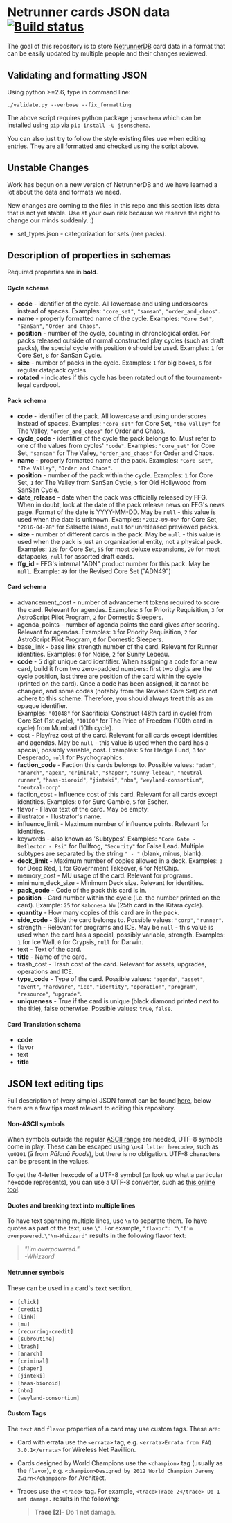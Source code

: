 # Netrunner cards JSON data [![Build status](https://travis-ci.org/Alsciende/netrunner-cards-json.svg?branch=master)](https://travis-ci.org/Alsciende/netrunner-cards-json)

The goal of this repository is to store [NetrunnerDB](http://netrunnerdb.com) card data in a format that can be easily updated by multiple people and their changes reviewed.

## Validating and formatting JSON

Using python >=2.6, type in command line:

```
./validate.py --verbose --fix_formatting
```

The above script requires python package `jsonschema` which can be installed using `pip` via `pip install -U jsonschema`.

You can also just try to follow the style existing files use when editing entries. They are all formatted and checked using the script above.

## Unstable Changes

Work has begun on a new version of NetrunnerDB and we have learned a lot about the data and formats we need.

New changes are coming to the files in this repo and this section lists data that is not yet stable.
Use at your own risk because we reserve the right to change our minds suddenly. :)

- set_types.json - categorization for sets (nee packs).

## Description of properties in schemas

Required properties are in **bold**.

#### Cycle schema

- **code** - identifier of the cycle. All lowercase and using underscores instead of spaces. Examples: `"core_set"`, `"sansan"`, `"order_and_chaos"`.
- **name** - properly formatted name of the cycle. Examples: `"Core Set"`, `"SanSan"`, `"Order and Chaos"`.
- **position** - number of the cycle, counting in chronological order. For packs released outside of normal constructed play cycles (such as draft packs), the special cycle with position `0` should be used. Examples: `1` for Core Set, `8` for SanSan Cycle.
- **size** - number of packs in the cycle. Examples: `1` for big boxes, `6` for regular datapack cycles.
- **rotated** - indicates if this cycle has been rotated out of the tournament-legal cardpool.

#### Pack schema

- **code** - identifier of the pack. All lowercase and using underscores instead of spaces. Examples: `"core_set"` for Core Set, `"the_valley"` for The Valley, `"order_and_chaos"` for Order and Chaos.
- **cycle_code** - identifier of the cycle the pack belongs to. Must refer to one of the values from cycles' `"code"`. Examples: `"core_set"` for Core Set, `"sansan"` for The Valley, `"order_and_chaos"` for Order and Chaos.
- **name** - properly formatted name of the pack. Examples: `"Core Set"`, `"The Valley"`, `"Order and Chaos"`.
- **position** - number of the pack within the cycle. Examples: `1` for Core Set, `1` for The Valley from SanSan Cycle, `5` for Old Hollywood from SanSan Cycle.
- **date_release** - date when the pack was officially released by FFG. When in doubt, look at the date of the pack release news on FFG's news page. Format of the date is YYYY-MM-DD. May be `null` - this value is used when the date is unknown. Examples: `"2012-09-06"` for Core Set, `"2016-04-28"` for Salsette Island, `null` for unreleased previewed packs.
- **size** - number of different cards in the pack. May be `null` - this value is used when the pack is just an organizational entity, not a physical pack. Examples: `120` for Core Set, `55` for most deluxe expansions, `20` for most datapacks, `null` for assorted draft cards.
- **ffg_id** - FFG's internal "ADN" product number for this pack. May be `null`. Example: `49` for the Revised Core Set ("ADN49")

#### Card schema

- advancement_cost - number of advancement tokens required to score the card. Relevant for agendas. Examples: `5` for Priority Requisition, `3` for AstroScript Pilot Program, `2` for Domestic Sleepers.
- agenda_points - number of agenda points the card gives after scoring. Relevant for agendas. Examples: `3` for Priority Requisition, `2` for AstroScript Pilot Program, `0` for Domestic Sleepers.
- base_link - base link strength number of the card. Relevant for Runner identities. Examples: `0` for Noise, `2` for Sunny Lebeau.
- **code** - 5 digit unique card identifier. When assigning a code for a new card, build it from two zero-padded numbers: first two digits are the cycle position, last three are position of the card within the cycle (printed on the card). Once a code has been assigned, it cannot be changed, and some codes (notably from the Revised Core Set) do not adhere to this scheme. Therefore, you should always treat this as an opaque identifier.  
  Examples: `"01048"` for Sacrificial Construct (48th card in cycle) from Core Set (1st cycle), `"10100"` for The Price of Freedom (100th card in cycle) from Mumbad (10th cycle).
- cost - Play/rez cost of the card. Relevant for all cards except identities and agendas. May be `null` - this value is used when the card has a special, possibly variable, cost. Examples: `5` for Hedge Fund, `3` for Desperado, `null` for Psychographics.
- **faction_code** - Faction this cards belongs to. Possible values: `"adam"`, `"anarch"`,
  `"apex"`, `"criminal"`, `"shaper"`, `"sunny-lebeau"`, `"neutral-runner"`, `"haas-bioroid"`, `"jinteki"`, `"nbn"`, `"weyland-consortium"`, `"neutral-corp"`
- faction_cost - Influence cost of this card. Relevant for all cards except identities. Examples: `0` for Sure Gamble, `5` for Escher.
- flavor - Flavor text of the card. May be empty.
- illustrator - Illustrator's name.
- influence_limit - Maximum number of influence points. Relevant for identities.
- keywords - also known as 'Subtypes'. Examples: `"Code Gate - Deflector - Psi"` for Bullfrog, `"Security"` for False Lead. Multiple subtypes are separated by the string `" - "` (blank, minus, blank).
- **deck_limit** - Maximum number of copies allowed in a deck. Examples: `3` for Deep Red, `1` for Government Takeover, `6` for NetChip.
- memory_cost - MU usage of the card. Relevant for programs.
- minimum_deck_size - Minimum Deck size. Relevant for identities.
- **pack_code** - Code of the pack this card is in.
- **position** - Card number within the cycle (i.e. the number printed on the card). Example: `25` for `Kabonesa Wu` (25th card in the Kitara cycle).
- **quantity** - How many copies of this card are in the pack.
- **side_code** - Side the card belongs to. Possible values: `"corp"`, `"runner"`.
- strength - Relevant for programs and ICE. May be `null` - this value is used when the card has a special, possibly variable, strength. Examples: `1` for Ice Wall, `0` for Crypsis, `null` for Darwin.
- text - Text of the card.
- **title** - Name of the card.
- trash_cost - Trash cost of the card. Relevant for assets, upgrades, operations and ICE.
- **type_code** - Type of the card. Possible values: `"agenda"`, `"asset"`, `"event"`, `"hardware"`, `"ice"`, `"identity"`, `"operation"`, `"program"`, `"resource"`, `"upgrade"`.
- **uniqueness** - True if the card is unique (black diamond printed next to the title), false otherwise. Possible values: `true`, `false`.

#### Card Translation schema

- **code**
- flavor
- text
- **title**

## JSON text editing tips

Full description of (very simple) JSON format can be found [here](http://www.json.org/), below there are a few tips most relevant to editing this repository.

#### Non-ASCII symbols

When symbols outside the regular [ASCII range](https://en.wikipedia.org/wiki/ASCII#ASCII_printable_code_chart) are needed, UTF-8 symbols come in play. These can be escaped using `\u<4 letter hexcode>`, such as `\u0101` (ā from _Pālanā Foods_), but there is no obligation. UTF-8 characters can be present in the values.

To get the 4-letter hexcode of a UTF-8 symbol (or look up what a particular hexcode represents), you can use a UTF-8 converter, such as [this online tool](http://www.ltg.ed.ac.uk/~richard/utf-8.cgi).

#### Quotes and breaking text into multiple lines

To have text spanning multiple lines, use `\n` to separate them. To have quotes as part of the text, use `\"`. For example, `"flavor": "\"I'm overpowered.\"\n-Whizzard"` results in the following flavor text:

> _"I'm overpowered."_  
> _-Whizzard_

#### Netrunner symbols

These can be used in a card's `text` section.

- `[click]`
- `[credit]`
- `[link]`
- `[mu]`
- `[recurring-credit]`
- `[subroutine]`
- `[trash]`
- `[anarch]`
- `[criminal]`
- `[shaper]`
- `[jinteki]`
- `[haas-bioroid]`
- `[nbn]`
- `[weyland-consortium]`

#### Custom Tags

The `text` and `flavor` properties of a card may use custom tags. These are:

- Card with errata use the `<errata>` tag, e.g. `<errata>Errata from FAQ 3.0.1</errata>` for Wireless Net Pavillion.
- Cards designed by World Champions use the `<champion>` tag (usually as the `flavor`), e.g. `<champion>Designed by 2012 World Champion Jeremy Zwirn</champion>` for Architect.
- Traces use the `<trace>` tag. For example, `<trace>Trace 2</trace> Do 1 net damage.` results in the following:

  > **Trace \[2\]**– Do 1 net damage.
